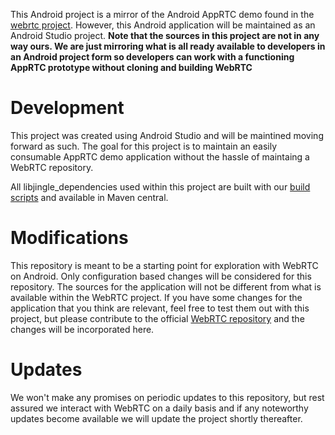 This Android project is a mirror of the Android AppRTC demo found in the [webrtc project](https://code.google.com/p/webrtc/). However, this Android application will be maintained as an Android Studio project. **Note that the sources in this project are not in any way ours. We are just mirroring what is all ready available to developers in an Android project form so developers can work with a functioning AppRTC prototype without cloning and building WebRTC**


Development
=============
This project was created using Android Studio and will be maintined moving forward as such. The goal for this project is to maintain an easily consumable AppRTC demo application without the hassle of maintaing a WebRTC repository.

All libjingle_dependencies used within this project are built with our [build scripts](https://github.com/pristineio/webrtc-build-scripts) and available in Maven central.


Modifications
=============
This repository is meant to be a starting point for exploration with WebRTC on Android. Only configuration based changes will be considered for this repository. The sources for the application will not be different from what is available within the WebRTC project. If you have some changes for the application that you think are relevant, feel free to test them out with this project, but please contribute to the official [WebRTC repository](https://code.google.com/p/webrtc/) and the changes will be incorporated here.


Updates
==============
We won't make any promises on periodic updates to this repository, but rest assured we interact with WebRTC on a daily basis and if any noteworthy updates become available we will update the project shortly thereafter.




